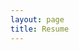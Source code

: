 ```yaml
---
layout: page
title: Resume
---
```


<div id="pdf-viewer" style="width: 100%; height: 600px;"></div>

<script>
pdfjsLib.GlobalWorkerOptions.workerSrc = '/assets/js/pdfjs/pdf.worker.js';

pdfjsLib.getDocument('/assets/pdf/resume.pdf').promise.then(function(pdf) {
  pdf.getPage(1).then(function(page) {
    var scale = 1.5;
    var viewport = page.getViewport({scale: scale});
    var canvas = document.createElement('canvas');
    var context = canvas.getContext('2d');
    canvas.height = viewport.height;
    canvas.width = viewport.width;
    var renderContext = {
      canvasContext: context,
      viewport: viewport
    };
    page.render(renderContext);
    document.getElementById('pdf-viewer').appendChild(canvas);
  });
});
</script>
